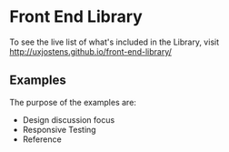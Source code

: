 Front End Library
=================
To see the live list of what's included in the Library, visit http://uxjostens.github.io/front-end-library/

Examples
-----------
The purpose of the examples are:
 - Design discussion focus
 - Responsive Testing
 - Reference
